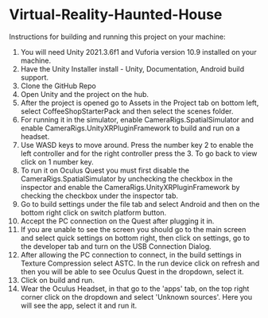 # Virtual-Reality-Haunted-House

Instructions for building and running this project on your machine:
1) You will need Unity 2021.3.6f1 and Vuforia version 10.9 installed on your machine.
2) Have the Unity Installer install - Unity, Documentation, Android build support.
3) Clone the GitHub Repo
4) Open Unity and the project on the hub.
5) After the project is opened go to Assets in the Project tab on bottom left, select CoffeeShopStarterPack and then select the scenes folder.
6) For running it in the simulator, enable CameraRigs.SpatialSimulator and enable CameraRigs.UnityXRPluginFramework to build and run on a headset.
7) Use WASD keys to move around. Press the number key 2 to enable the left controller and for the right controller press the 3. To go back to view click on 1 number key.
8) To run it on Oculus Quest you must first disable the CameraRigs.SpatialSimulator by unchecking the checkbox in the inspector and enable the CameraRigs.UnityXRPluginFramework by checking the checkbox under the inspector tab.
9) Go to build settings under the file tab and select Android and then on the bottom right click on switch platform button.
10) Accept the PC connection on the Quest after plugging it in.
11) If you are unable to see the screen you should go to the main screen and select quick settings on bottom right, then click on settings, go to the developer tab and turn on the USB Connection Dialog.
12) After allowing the PC connection to connect, in the build settings in Texture Compression select ASTC. In the run device click on refresh and then you will be able to see Oculus Quest in the dropdown, select it.
13) Click on build and run.
14) Wear the Oculus Headset, in that go to the 'apps' tab, on the top right corner click on the dropdown and select 'Unknown sources'. Here you will see the app, select it and run it.
